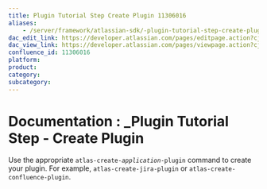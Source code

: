 ```yaml
---
title: Plugin Tutorial Step Create Plugin 11306016
aliases:
    - /server/framework/atlassian-sdk/-plugin-tutorial-step-create-plugin-11306016.html
dac_edit_link: https://developer.atlassian.com/pages/editpage.action?cjm=wozere&pageId=11306016
dac_view_link: https://developer.atlassian.com/pages/viewpage.action?cjm=wozere&pageId=11306016
confluence_id: 11306016
platform:
product:
category:
subcategory:
---
```

# Documentation : \_Plugin Tutorial Step - Create Plugin

Use the appropriate `atlas-create-`*`application`*`-plugin` command to create your plugin. For example, `atlas-create-jira-plugin` or `atlas-create-confluence-plugin`.
















































































































































































































































































































